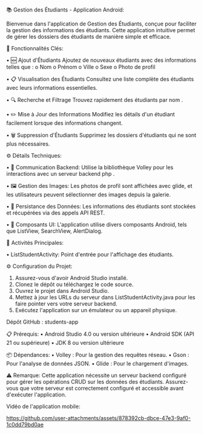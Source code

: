 📚 Gestion des Étudiants - Application Android:

Bienvenue dans l'application de Gestion des Étudiants, conçue pour faciliter la gestion des informations des étudiants. Cette application intuitive permet de gérer les dossiers des étudiants de manière simple et efficace.

🚀 Fonctionnalités Clés:

•	🆕 Ajout d'Étudiants
Ajoutez de nouveaux étudiants avec des informations telles que :
o	Nom
o	Prénom
o	Ville
o	Sexe
o	Photo de profil

•	📋 Visualisation des Étudiants
Consultez une liste complète des étudiants avec leurs informations essentielles.

•	🔍 Recherche et Filtrage
Trouvez rapidement des étudiants par nom .

•	✏️ Mise à Jour des Informations
Modifiez les détails d'un étudiant facilement lorsque des informations changent.

•	🗑️ Suppression d'Étudiants
Supprimez les dossiers d'étudiants qui ne sont plus nécessaires.

⚙️ Détails Techniques:

•	🔗 Communication Backend:
Utilise la bibliothèque Volley pour les interactions avec un serveur backend php .

•	🖼️ Gestion des Images:
Les photos de profil sont affichées avec glide, et les utilisateurs peuvent sélectionner des images depuis la galerie.

•	💾 Persistance des Données:
Les informations des étudiants sont stockées et récupérées via des appels API REST.

•	📱 Composants UI:
L'application utilise divers composants Android, tels que ListView, SearchView, AlertDialog.

📱 Activités Principales:

•	ListStudentActivity:
Point d'entrée pour l'affichage des étudiants.

⚙️ Configuration du Projet:

1.	Assurez-vous d'avoir Android Studio installé.
2.	Clonez le dépôt ou téléchargez le code source.
3.	Ouvrez le projet dans Android Studio.
4.	Mettez à jour les URLs du serveur dans ListStudentActivity.java pour les faire pointer vers votre serveur backend.
5.	Exécutez l'application sur un émulateur ou un appareil physique.

Dépôt GitHub : students-app

📋 Prérequis:
•	Android Studio 4.0 ou version ultérieure
•	Android SDK (API 21 ou supérieure)
•	JDK 8 ou version ultérieure

📦 Dépendances:
•	Volley : Pour la gestion des requêtes réseau.
•	Gson : Pour l'analyse de données JSON.
•	Glide : Pour le chargement d'images.

⚠️ Remarque:
Cette application nécessite un serveur backend configuré pour gérer les opérations CRUD sur les données des étudiants. Assurez-vous que votre serveur est correctement configuré et accessible avant d'exécuter l'application.

Vidéo de l'application mobile:

https://github.com/user-attachments/assets/878392cb-dbce-47e3-9af0-1c0dd79bd0ae


